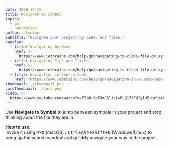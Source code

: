 ```yaml
---
date: 2020-10-15
title: Navigate to Symbol
topics:
  - go
  - navigation
author: dlsniper
subtitle: "Navigate your project by code, not files."
seealso:
  - title: Navigating by Name
    href: >-
      https://www.jetbrains.com/help/go/navigating-to-class-file-or-symbol-by-name.html#9a8d021a
  - title: Navigating Tips and Tricks
    href: >-
      https://www.jetbrains.com/help/go/navigating-to-class-file-or-symbol-by-name.html#tips
  - title: Navigation in Source Code
    href: "https://www.jetbrains.com/help/go/navigation-in-source-code.html"
thumbnail: ./thumbnail.png
cardThumbnail: ./card.png
video: >-
  https://www.youtube.com/watch?v=FSo0-9oFXmE&list=PLQ176FUIyIUZrbrlz4AY1V8VzBJKZyVlW&index=78
---
```


Use **Navigate to Symbol** to jump between symbols in your project
and stop thinking about the file they are in.

**How to use:**  
Invoke it using <kbd>⌘⌥O</kbd> (macOS) / <kbd>Ctrl+Alt+Shift+N</kbd> (Windows/Linux) to bring up the search window and quickly navigate your way in the project.

